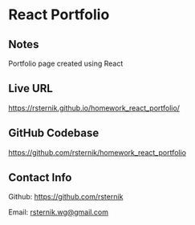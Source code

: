 # React Portfolio

## Notes
Portfolio page created using React

## Live URL
https://rsternik.github.io/homework_react_portfolio/

## GitHub Codebase
https://github.com/rsternik/homework_react_portfolio

## Contact Info
Github: https://github.com/rsternik

Email: rsternik.wg@gmail.com